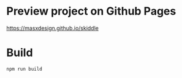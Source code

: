 # Preview project on Github Pages
https://masxdesign.github.io/skiddle

# Build
```bash
npm run build
```